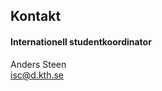 ## Kontakt

#### Internationell studentkoordinator
Anders Steen  
[isc@d.kth.se](mailto:isc@d.kth.se)
